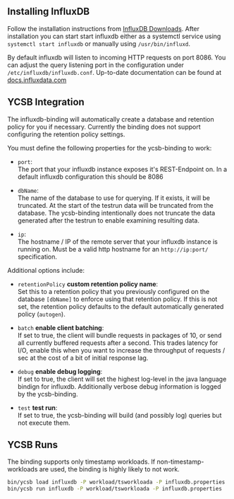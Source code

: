 <!--
Copyright (c) 2017 YCSB contributors. All rights reserved.

Licensed under the Apache License, Version 2.0 (the "License"); you
may not use this file except in compliance with the License. You
may obtain a copy of the License at

http://www.apache.org/licenses/LICENSE-2.0

Unless required by applicable law or agreed to in writing, software
distributed under the License is distributed on an "AS IS" BASIS,
WITHOUT WARRANTIES OR CONDITIONS OF ANY KIND, either express or
implied. See the License for the specific language governing
permissions and limitations under the License. See accompanying
LICENSE file.
-->
## Installing InfluxDB

Follow the installation instructions from [InfluxDB Downloads](http://portal.influxdata.com/download).
After installation you can start start influxdb either as a systemctl service using `systemctl start influxdb` or manually using `/usr/bin/influxd`.

By default influxdb will listen to incoming HTTP requests on port 8086.
You can adjust the query listening port in the configuration under `/etc/influxdb/influxdb.conf`.
Up-to-date documentation can be found at [docs.influxdata.com](https://docs.influxdata.com/influxdb/v1.4/)

## YCSB Integration

The influxdb-binding will automatically create a database and retention policy for you if necessary.
Currently the binding does not support configuring the retention policy settings.

You must define the following properties for the ycsb-binding to work:
 
- `port`:  
 The port that your influxdb instance exposes it's REST-Endpoint on.
 In a default influxdb configuration this should be 8086
 
- `dbName`:  
 The name of the database to use for querying.
 If it exists, it will be truncated.
 At the start of the testrun data will be truncated from the database.
 The ycsb-binding intentionally does not truncate the data generated after the testrun to enable examining resulting data.
 
- `ip`:  
 The hostname / IP of the remote server that your influxdb instance is running on.
 Must be a valid http hostname for an `http://ip:port/` specification. 

Additional options include:

- `retentionPolicy` **custom retention policy name**:  
 Set this to a retention policy that you previously configured on the database `[dbName]` to enforce using that retention policy.
 If this is not set, the retention policy defaults to the default automatically generated policy (`autogen`).

- `batch` **enable client batching**:  
 If set to true, the client will bundle requests in packages of 10, or send all currently buffered requests after a second.
 This trades latency for I/O, enable this when you want to increase the throughput of requests / sec at the cost of a bit of initial response lag.
 
- `debug` **enable debug logging**:  
 If set to true, the client will set the highest log-level in the java language bindign for influxdb.
 Additionally verbose debug information is logged by the ycsb-binding.
 
- `test` **test run**:  
 If set to true, the ycsb-binding will build (and possibly log) queries but not execute them.
 
 ## YCSB Runs
 
The binding supports only timestamp workloads.
If non-timestamp-workloads are used, the binding is highly likely to not work.
 
```bash
bin/ycsb load influxdb -P workload/tsworkloada -P influxdb.properties
bin/ycsb run influxdb -P workload/tsworkloada -P influxdb.properties
```
